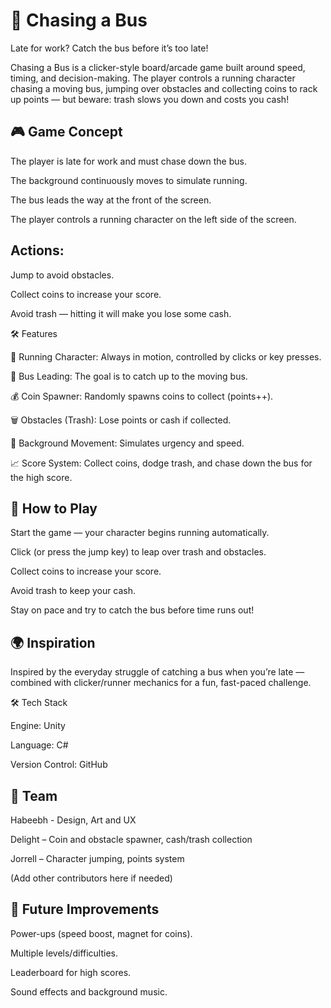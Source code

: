 # 🚌 Chasing a Bus

Late for work? Catch the bus before it’s too late!

Chasing a Bus is a clicker-style board/arcade game built around speed, timing, and decision-making. The player controls a running character chasing a moving bus, jumping over obstacles and collecting coins to rack up points — but beware: trash slows you down and costs you cash!

## 🎮 Game Concept

The player is late for work and must chase down the bus.

The background continuously moves to simulate running.

The bus leads the way at the front of the screen.

The player controls a running character on the left side of the screen.

## Actions:

Jump to avoid obstacles.

Collect coins to increase your score.

Avoid trash — hitting it will make you lose some cash.

🛠️ Features

🏃 Running Character: Always in motion, controlled by clicks or key presses.

🚌 Bus Leading: The goal is to catch up to the moving bus.

💰 Coin Spawner: Randomly spawns coins to collect (points++).

🗑️ Obstacles (Trash): Lose points or cash if collected.

🎵 Background Movement: Simulates urgency and speed.

📈 Score System: Collect coins, dodge trash, and chase down the bus for the high score.

## 📂 How to Play

Start the game — your character begins running automatically.

Click (or press the jump key) to leap over trash and obstacles.

Collect coins to increase your score.

Avoid trash to keep your cash.

Stay on pace and try to catch the bus before time runs out!

## 🌍 Inspiration

Inspired by the everyday struggle of catching a bus when you’re late — combined with clicker/runner mechanics for a fun, fast-paced challenge.

🛠️ Tech Stack

Engine: Unity

Language: C#

Version Control: GitHub

## 👥 Team
Habeebh - Design, Art and UX

Delight – Coin and obstacle spawner, cash/trash collection

Jorrell – Character jumping, points system

(Add other contributors here if needed)

## 🚀 Future Improvements

Power-ups (speed boost, magnet for coins).

Multiple levels/difficulties.

Leaderboard for high scores.

Sound effects and background music.
